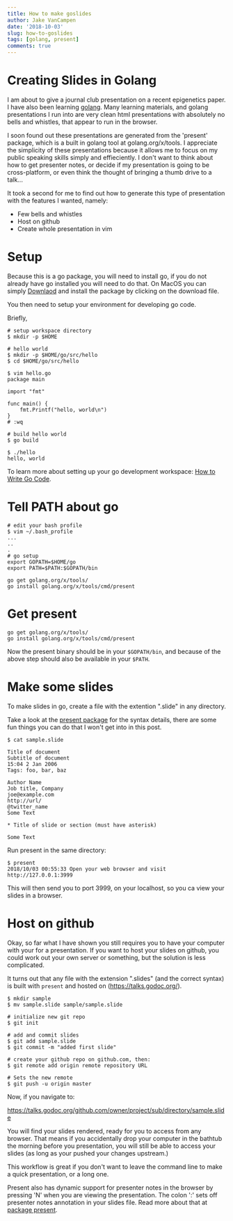 ```yaml
---
title: How to make goslides 
author: Jake VanCampen
date: '2018-10-03'
slug: how-to-goslides
tags: [golang, present]
comments: true
---
```



# Creating Slides in Golang

I am about to give a journal club presentation on a recent epigenetics paper. I have also been learning [golang](https://golang.org/). Many learning materials, and golang presentations I run into are very clean html presentations with absolutely no bells and whistles, that appear to run in the browser. 

I soon found out these presentations are generated from the 'present' package, which is a built in golang tool at golang.org/x/tools. I appreciate the simplicity of these presentations because it allows me to focus on my public speaking skills simply and effieciently. I don't want to think about how to get presenter notes, or decide if my presentation is going to be cross-platform, or even think the thought of bringing a thumb drive to a talk...

It took a second for me to find out how to generate this type of presentation with the features I wanted, namely: 

- Few bells and whistles
- Host on github
- Create whole presentation in vim 

# Setup

Because this is a go package, you will need to install go, if you do not already have go installed you will need to do that. On MacOS you can simply [Downlaod](https://golang.org/dl/) and install the package by clicking on the download file. 

You then need to setup your environment for developing go code. 

Briefly,  

```
# setup workspace directory
$ mkdir -p $HOME

# hello world
$ mkdir -p $HOME/go/src/hello 
$ cd $HOME/go/src/hello

$ vim hello.go
package main

import "fmt"

func main() {
	fmt.Printf("hello, world\n")
}
# :wq 

# build hello world
$ go build

$ ./hello
hello, world
```

To learn more about setting up your go development workspace: [How to Write Go Code](https://golang.org/doc/code.html).

# Tell PATH about go

```
# edit your bash profile
$ vim ~/.bash_profile
...
..
.
# go setup
export GOPATH=$HOME/go
export PATH=$PATH:$GOPATH/bin
```
```
go get golang.org/x/tools/
go install golang.org/x/tools/cmd/present
```

# Get present

```
go get golang.org/x/tools/
go install golang.org/x/tools/cmd/present
```

Now the present binary should be in your `$GOPATH/bin`, and because of the above step should also be available in your `$PATH`. 


# Make some slides

To make slides in go, create a file with the extention ".slide" in any directory. 

Take a look at the [present package](https://godoc.org/golang.org/x/tools/present) for the syntax details, there are some fun things you can do that I won't get into in this post. 

```
$ cat sample.slide

Title of document
Subtitle of document
15:04 2 Jan 2006
Tags: foo, bar, baz

Author Name
Job title, Company
joe@example.com
http://url/
@twitter_name
Some Text

* Title of slide or section (must have asterisk)

Some Text
```

Run present in the same directory: 

```
$ present
2018/10/03 00:55:33 Open your web browser and visit http://127.0.0.1:3999
```

This will then send you to port 3999, on your localhost, so you ca view your slides in a browser.

# Host on github

Okay, so far what I have shown you still requires you to have your computer with your for a presentation. If you want to host your slides on github, you could work out your own server or something, but the solution is less complicated. 

It turns out that any file with the extension ".slides" (and the correct syntax) is built with `present` and hosted on (https://talks.godoc.org/). 

```
$ mkdir sample
$ mv sample.slide sample/sample.slide

# initialize new git repo
$ git init

# add and commit slides
$ git add sample.slide
$ git commit -m "added first slide" 

# create your github repo on github.com, then:
$ git remote add origin remote repository URL

# Sets the new remote
$ git push -u origin master
```

Now, if you navigate to:

https://talks.godoc.org/github.com/owner/project/sub/directory/sample.slide

You will find your slides rendered, ready for you to access from any browser. That means if you accidentally drop your computer in the bathtub the morning before you presentation, you will still be able to access your slides (as long as your pushed your changes upstream.)

This workflow is great if you don't want to leave the command line to make a quick presentation, or a long one. 

Present also has dynamic support for presenter notes in the browser by pressing 'N' when you are viewing the presentation. The colon ':' sets off presenter notes annotation in your slides file. Read more about that at [package present](https://godoc.org/golang.org/x/tools/present).














